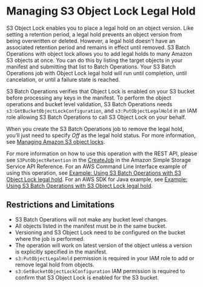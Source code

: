 # Managing S3 Object Lock Legal Hold<a name="batch-ops-legal-hold"></a>

S3 Object Lock enables you to place a legal hold on an object version\. Like setting a retention period, a legal hold prevents an object version from being overwritten or deleted\. However, a legal hold doesn't have an associated retention period and remains in effect until removed\. S3 Batch Operations with object lock allows you to add legal holds to many Amazon S3 objects at once\. You can do this by listing the target objects in your manifest and submitting that list to Batch Operations\. Your S3 Batch Operations job with Object Lock legal hold will run until completion, until cancelation, or until a failure state is reached\. 

S3 Batch Operations verifies that Object Lock is enabled on your S3 bucket before processing any keys in the manifest\. To perform the object operations and bucket level validation, S3 Batch Operations needs `s3:GetBucketObjectLockConfiguration`, and `s3:PutObjectLegalHold` in an IAM role allowing S3 Batch Operations to call S3 Object Lock on your behalf\. 

When you create the S3 Batch Operations job to remove the legal hold, you’ll just need to specify *Off* as the legal hold status\. For more information, see [Managing Amazon S3 object locks](object-lock-managing.md)\.

For more information on how to use this operation with the REST API, please see `S3PutObjectRetention` in the [CreateJob](https://docs.aws.amazon.com/AmazonS3/latest/API/API_control_CreateJob.html) in the Amazon Simple Storage Service API Reference\. For an AWS Command Line Interface example of using this operation, see [Example: Using S3 Batch Operations with S3 Object Lock legal hold](batch-ops-examples-java.md#batch-ops-examples-java-object-lock-legalhold)\. For an AWS SDK for Java example, see [Example: Using S3 Batch Operations with S3 Object Lock legal hold](batch-ops-examples-cli.md#batch-ops-cli-object-lock-legalhold-example)\.

## Restrictions and Limitations<a name="batch-ops-legal-hold-restrictions"></a>
+ S3 Batch Operations will not make any bucket level changes\.
+ All objects listed in the manifest must be in the same bucket\.
+ Versioning and S3 Object Lock need to be configured on the bucket where the job is performed\.
+ The operation will work on latest version of the object unless a version is explicitly specified in the manifest\.
+ `s3:PutObjectLegalHold` permission is required in your IAM role to add or remove legal hold from objects\.
+ `s3:GetBucketObjectLockConfiguration` IAM permission is required to confirm that S3 Object Lock is enabled for the S3 bucket\. 